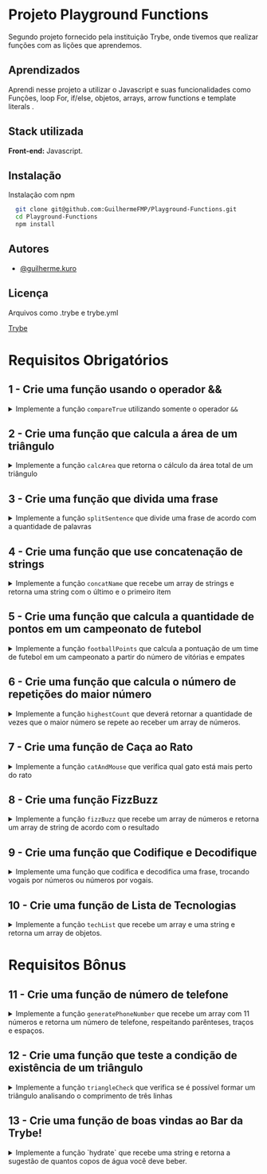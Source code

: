 
# Projeto Playground Functions

Segundo projeto fornecido pela instituição Trybe, onde tivemos que realizar funções com as lições que aprendemos.


## Aprendizados

Aprendi nesse projeto a utilizar o Javascript e suas funcionalidades como Funções, loop For, if/else, objetos, arrays, arrow functions e template literals .


## Stack utilizada

**Front-end:** Javascript.


## Instalação

Instalação com npm

```bash
  git clone git@github.com:GuilhermeFMP/Playground-Functions.git
  cd Playground-Functions
  npm install
```
    
## Autores

- [@guilherme.kuro](https://github.com/GuilhermeFMP)


## Licença

Arquivos como .trybe e trybe.yml

[Trybe](https://www.betrybe.com/)

# Requisitos Obrigatórios

## 1 - Crie uma função usando o operador &&

<details>
  <summary>
    Implemente a função <code>compareTrue</code> utilizando somente o operador <code>&&</code>
  </summary> <br />

A função `compareTrue` ao receber dois parâmetros booleanos deve:

- Retornar `true` se ambos os valores forem verdadeiros;
- Retornar `false` se um ou ambos os parâmetros forem falsos.

  
Exemplo:

```javascript
const girafa = true;
const elefante = true;
const macaco = false;
```

Se a função for chamada com os valores `girafa` e `elefante` como parâmetro, retorna `true`, mas caso  seja chamada com os parâmetro `macaco` e `elefante` retorna `false`.

</details>

## 2 - Crie uma função que calcula a área de um triângulo

<details>
  <summary>
Implemente a função <code>calcArea</code> que retorna o cálculo da área total de um triângulo

  </summary> <br />

A função `calcArea` recebe o valor da base (`base`) e outro da altura (`height`) de um triângulo e retorna o cálculo da sua área.

- Realize o cálculo da área total do triângulo utilizando a fórmula `(base * altura) / 2`.

</details>


## 3 - Crie uma função que divida uma frase

<details>
  <summary>
Implemente a função <code>splitSentence</code> que divide uma frase de acordo com a quantidade de palavras

  </summary> <br />
A função `splitSentence` recebe uma string como parâmetro e deve retornar um array com as palavras separadas por vírgula.
  
  Exemplo: se a função receber a string `'go Trybe'`, o retorno deverá ser `['go', 'Trybe']`.

</details>


## 4 - Crie uma função que use concatenação de strings

<details>
  <summary>
Implemente a função <code>concatName</code> que recebe um array de strings e retorna uma string com o último e o primeiro item

  </summary> <br />
A função `concatName` recebe um array de strings e deve retornar uma string com o formato `'ÚLTIMO ITEM, PRIMEIRO ITEM`, independente do tamanho do array.
  
  Exemplo:

- Caso o parâmetro passado para a função `concatName` seja o array `['Lucas', 'Cassiano', 'Ferraz', 'Paolillo']`, a função deverá retornar `Paolillo, Lucas`.

</details>

## 5 - Crie uma função que calcula a quantidade de pontos em um campeonato de futebol

<details>
  <summary>
Implemente a função <code>footballPoints</code> que calcula a pontuação de um time de futebol em um campeonato a partir do número de vitórias e empates

  </summary> <br />

A função `footballPoints` recebe o número de vitórias (`wins`) e o número de empates (`ties`) e retorna a quantidade de pontos que o time marcou em um campeonato. Para isso, considere que:

- `wins`: é o número de vitórias e vale 3 pontos;
- `ties`: é o número de empates e vale 1 ponto.

</details>


## 6 - Crie uma função que calcula o número de repetições do maior número

<details>
  <summary>
Implemente a função <code>highestCount</code> que deverá retornar a quantidade de vezes que o maior número se repete ao receber um array de números. 

  </summary> <br />

A função `highestCount` deve retornar a quantidade de vezes que o **maior** número se repete dentro do array.
  
  Por exemplo:

- Caso o parâmetro seja um array com valores `[9, 1, 2, 3, 9, 5, 7]`, a função deverá retornar `2`, que é a quantidade de vezes que o número `9` (maior número do array) se repete.

</details>


## 7 - Crie uma função de Caça ao Rato

<details>
  <summary>
Implemente a função <code>catAndMouse</code> que verifica qual gato está mais perto do rato

  </summary> <br />
Imagine que dois gatos estão caçando o mesmo rato. Você precisa verificar qual gato está mais perto de sua presa. Para isso, implemente a função `catAndMouse` que recebe 3 parâmetros do tipo `number` na seguinte ordem:
    
    - `mouse`: representa a posição do rato.

    - `cat1`: representa a posição do gato 1;
    
    - `cat2`: representa a posição do gato 2;
 
 
- Calcule as distâncias entre o rato e cada um dos gatos e retorne qual dos felinos está mais próximo do rato:

   - Retorne a string `'cat2'` se o gato `cat2` estiver mais próximo do rato;
   - Retorne a string `'cat1'` se o gato `cat1` estiver mais próximo do rato;
   - Retorne a string `'os gatos trombam e o rato foge'` caso os gatos estejam na mesma distância do rato.
   
Exemplo:

- Caso o gato `cat2` esteja a 2 unidades de distância do rato e o `cat1` esteja a 3 unidades, sua função deverá retornar `'cat2'`;

- Caso os gatos estejam na mesma distância do rato, a função deverá retornar a string `'os gatos trombam e o rato foge'`. 

</details>


## 8 - Crie uma função FizzBuzz

<details>
  <summary>
Implemente a função <code>fizzBuzz</code> que recebe um array de números e retorna um array de string de acordo com o resultado

  </summary> <br />

A função `fizzBuzz` recebe um array de números e para cada número do array é realizada a divisão por 3 e por 5 e de acordo com o resultado, a função deve retornar um array de strings:

- Retorne a string `'fizz'` para cada número do array que seja divisível apenas por 3;
- Retorne a string `'buzz'` para cada número do array que seja divisível apenas por 5;
- Retorne a string `'fizzBuzz'` para cada número do array que seja divisível por 3 **e** 5;
- Retorne a string `'bug!'` para cada número do array que não seja dividido por 3 nem por 5.

Exemplo: caso o parâmetro seja [2, 15, 7, 9, 45], sua função deverá retornar `['bug!', 'fizzBuzz', 'bug!', 'fizz', 'fizzBuzz']`.

</details>


## 9 - Crie uma função que Codifique e Decodifique

<details>
  <summary>
Implemente uma função que codifica e decodifica uma frase, trocando vogais por números ou números por vogais.

  </summary> <br />

  Para codificar a frase utilize a função `encode` que recebe uma string como parâmetro e deverá trocar todas as **vogais minúsculas por números**, de acordo com o formato:
  
a -> 1 \
e -> 2 \
i -> 3 \
o -> 4 \
u -> 5
  
  Ou seja, caso o parâmetro de `encode` seja `'hi there!'`, o retorno deverá ser `'h3 th2r2!'`.


  Para decodificar a frase utilize a função `decode` que recebe uma string contendo letras e números como parâmetro e deverá trocar todos os **números por vogais minúsculas**, de acordo com o formato: 
  
1 -> a \
2 -> e \
3 -> i \
4 -> o \
5 -> u
  
  Por exemplo, caso o parâmetro de `decode` seja `'h3 th2r2!'`, o retorno deverá ser `'hi there!'`.

</details>


## 10 - Crie uma função de Lista de Tecnologias

<details>
  <summary>
Implemente a função <code>techList</code> que recebe um array e uma string e retorna um array de objetos.

  </summary> <br />

  A função `techList` recebe dois parâmetros:

  - Um array com nomes de tecnologias ;
  - Um nome referente ao nome de uma pessoa.
  
  A função deverá retornar:
  - 'Vazio!' se não receber parâmetro algum ;
  - Um objeto para cada tecnologia do array, com a seguinte estrutura:

```javascript
{
  tech: 'NomeTech',
  name: 'nome da pessoa'
}
```

Por exemplo, se a função recebe os parâmetros `['React', 'Jest', 'HTML', 'CSS', 'JavaScript']` e `'Lucas'`, o retorno deve ser:

```javascript
[
  {
    tech: "CSS",
    name: "Lucas"
  },
  {
    tech: "HTML",
    name: "Lucas"
  },
  {
    tech: "JavaScript",
    name: "Lucas"
  },
  {
    tech: "Jest",
    name: "Lucas"
  },
  {
    tech: "React",
    name: "Lucas"
  }
]
```

</details>


# Requisitos Bônus

## 11 - Crie uma função de número de telefone

<details>
  <summary>
Implemente a função  <code>generatePhoneNumber</code> que recebe um array com 11 números e retorna um número de telefone, respeitando parênteses, traços e espaços.

  </summary> <br />

Exemplo: caso o parâmetro da função seja `[1, 2, 3, 4, 5, 6, 7, 8, 9, 0, 1]`, a função `generatePhoneNumber` deverá retornar `(12) 34567-8901`.

- Retorne a frase `'Array com tamanho incorreto.'` se a função receber um array com tamanho diferente de 11;

- Retorne a string `'não é possível gerar um número de telefone com esses valores'` caso algum dos números do array seja **menor** que 0, **maior** que 9 ou se repita 3 vezes ou mais.

</details>

## 12 - Crie uma função que teste a condição de existência de um triângulo

<details>
  <summary>
Implemente a função <code>triangleCheck</code> que verifica se é possível formar um triângulo analisando o comprimento de três linhas

  </summary> <br />

  A função `triangleCheck` deverá receber os parâmetros `lineA`, `lineB` e `lineC` com o valor do comprimento de três linhas distintas.

  - Para que seja possível formar um triângulo, é necessário que **a medida de *qualquer* um dos lados** atenda às seguintes condições: 
  
  1) seja **menor** que a soma das medidas dos outros dois lados; 
  
  ***E***
  
  2) seja **maior** que o valor absoluto (módulo) da diferença entre os outros dois lados.

**De olho na dica :eyes:** Para obter o valor absoluto de um número em JavaScript, pesquise pela função `Math.abs`.
  
  - O retorno da sua função deverá ser um booleano.

Exemplo: o retorno de `triangleCheck(10, 14, 8)` deverá ser `true`.

</details>

## 13 - Crie uma função de boas vindas ao Bar da Trybe!

<details>
  <summary>
Implemente a função `hydrate` que recebe uma string e retorna a sugestão de quantos copos de água você deve beber.

  </summary> <br />


```javascript
// String recebida:
  '1 cerveja'

// String retornada:
  '1 copo de água'
```

```
// String recebida:
  '1 cachaça, 5 cervejas e 1 copo de vinho'

// String retornada:
  '7 copos de água'
```

```
// String recebida:
  '1 cachaça, 5 cervejas e 1 copo de vinho'

// String retornada:
  '7 copos de água'
```

- Para simplificar, considere que a string **sempre** terá o formato *quantidade (em número) + tipo da bebida*;

- O número na frente de cada bebida deve estar entre 1 e 9.

</details>

</details>
